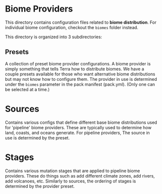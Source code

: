 # Biome Providers

This directory contains configuration files related to **biome distribution**. 
For individual biome configuration, checkout the `biomes` folder instead.

This directory is organized into 3 subdirectories:

## Presets
A collection of preset biome provider configurations. A biome provider is simply
something that tells Terra how to distribute biomes. We have a couple presets
available for those who want alternative biome distributions but may not know
how to configure them. The provider in use is determined under the `biomes`
parameter in the pack manifest (pack.yml). (Only one can be selected at a time.)

# Sources
Contains various configs that define different base biome distributions used for
'pipeline' biome providers. These are typically used to determine how land,
coasts, and oceans generate. For pipeline providers, The source in use is
determined by the preset.

# Stages
Contains various mutation stages that are applied to pipeline biome providers.
These do things such as add different climate zones, add rivers, add volcanoes,
etc. Similarly to sources, the ordering of stages is determined by the provider
preset.